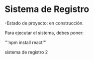 <h1>  Sistema de Registro</h1>  

-Estado de proyecto: en construcción.

Para ejecutar el sistema, debes poner:

'''npm install react'''

sistema de registro 2
